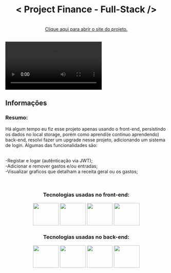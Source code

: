 <h1  align="center">< Project Finance - Full-Stack /></h1>

 <br>
 <div align="center">
 <a href="https://prog-finance-fullstack.vercel.app">Clique aqui para abrir o site do projeto.</a>
 </div>
 <br>
 
 <video src="https://user-images.githubusercontent.com/104663666/204161806-18addf4d-8b5f-4385-9639-649a765233cc.mp4"></video>
 <br>
 


<h2>Informações</h2>
  
<h3>Resumo:</h3> Há algum tempo eu fiz esse projeto apenas usando o front-end, persistindo os dados no local storage, porém como aprendi(e continuo aprendendo) back-end, resolvi fazer um upgrade nesse projeto, adicionando um sistema de login. Algumas das funcionalidades são:
<br/>
<br/>

-Registar e logar (autênticação via JWT);<br/>
-Adicionar e remover gastos e/ou entradas;<br/>
-Visualizar graficos que detalham a receita geral ou os gastos;<br/>
  
 <br>
 
<div align="center">
<h3>Tecnologias usadas no front-end:</h3>
 
 <div>
 <img height="70" width="80" src="https://cdn.jsdelivr.net/gh/devicons/devicon/icons/html5/html5-original.svg" />
 <img height="70" width="80" src="https://cdn.jsdelivr.net/gh/devicons/devicon/icons/css3/css3-original.svg" />
 <img height="70" width="80" src="https://cdn.jsdelivr.net/gh/devicons/devicon/icons/javascript/javascript-plain.svg" />
 <img height="70" width="80" src="https://cdn.jsdelivr.net/gh/devicons/devicon/icons/react/react-original.svg" />

 </div>
 
 
 <h3>Tecnologias usadas no back-end:</h3>
 
 <div>
 <img height="70" width="80" src="https://cdn.jsdelivr.net/gh/devicons/devicon/icons/nodejs/nodejs-original.svg" />
 <img height="70" width="80" src="https://cdn.jsdelivr.net/gh/devicons/devicon/icons/mysql/mysql-original-wordmark.svg" />
 <img height="70" width="80" src="https://cdn.jsdelivr.net/gh/devicons/devicon/icons/sequelize/sequelize-original-wordmark.svg" />
 <img height="70" width="80" src="https://cdn.jsdelivr.net/gh/devicons/devicon/icons/heroku/heroku-plain-wordmark.svg" />
 

 

 </div>
 
 
 
 
 
 
 </div>
